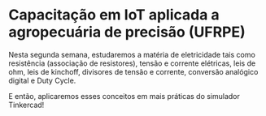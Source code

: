 # Capacitação em IoT aplicada a agropecuária de precisão (UFRPE)

Nesta segunda semana, estudaremos a matéria de eletricidade tais como resistência (associação de resistores), tensão e corrente elétricas, leis de ohm, leis de kinchoff, divisores de tensão e corrente, conversão analógico digital e Duty Cycle.

E então, aplicaremos esses conceitos em mais práticas do simulador Tinkercad!
